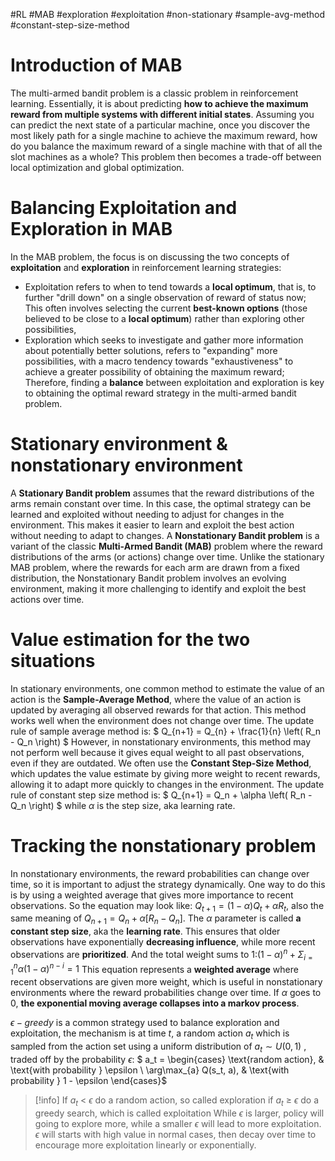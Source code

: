 #RL #MAB #exploration #exploitation  #non-stationary #sample-avg-method #constant-step-size-method

# Introduction of MAB
The multi-armed bandit problem is a classic problem in reinforcement learning. Essentially, it is about predicting **how to achieve the maximum reward from multiple systems with different initial states**.
Assuming you can predict the next state of a particular machine, once you discover the most likely path for a single machine to achieve the maximum reward, how do you balance the maximum reward of a single machine with that of all the slot machines as a whole? This problem then becomes a trade-off between local optimization and global optimization.

# Balancing Exploitation and Exploration in MAB
In the MAB problem, the focus is on discussing the two concepts of **exploitation** and **exploration** in reinforcement learning strategies:
- Exploitation refers to when to tend towards a **local optimum**, that is, to further "drill down" on a single observation of reward of status now; This often involves selecting the current **best-known options** (those believed to be close to a **local optimum**) rather than exploring other possibilities,
- Exploration which seeks to investigate and gather more information about potentially better solutions, refers to "expanding" more possibilities, with a macro tendency towards "exhaustiveness" to achieve a greater possibility of obtaining the maximum reward;
Therefore, finding a **balance** between exploitation and exploration is key to obtaining the optimal reward strategy in the multi-armed bandit problem.

# Stationary environment & nonstationary environment
A **Stationary Bandit problem** assumes that the reward distributions of the arms remain constant over time. In this case, the optimal strategy can be learned and exploited without needing to adjust for changes in the environment.
This makes it easier to learn and exploit the best action without needing to adapt to changes.
A **Nonstationary Bandit problem** is a variant of the classic **Multi-Armed Bandit (MAB)** problem where the reward distributions of the arms (or actions) change over time. 
Unlike the stationary MAB problem, where the rewards for each arm are drawn from a fixed distribution, the Nonstationary Bandit problem involves an evolving environment, making it more challenging to identify and exploit the best actions over time.

# Value estimation for the two situations
In stationary environments, one common method to estimate the value of an action is the **Sample-Average Method**, where the value of an action is updated by averaging all observed rewards for that action. This method works well when the environment does not change over time. The update rule of sample average method is:
$ Q_{n+1} = Q_{n} + \frac{1}{n} \left( R_n - Q_n \right) $
However, in nonstationary environments, this method may not perform well because it gives equal weight to all past observations, even if they are outdated. We often use the **Constant Step-Size Method**, which updates the value estimate by giving more weight to recent rewards, allowing it to adapt more quickly to changes in the environment. The update rule of constant step size method is:
$ Q_{n+1} = Q_n + \alpha \left( R_n - Q_n \right) $
while $\alpha$ is the step size, aka learning rate.

# Tracking the nonstationary problem
In nonstationary environments, the reward probabilities can change over time, so it is important to adjust the strategy dynamically. One way to do this is by using a weighted average that gives more importance to recent observations. So the equation may look like: $Q_{t+1} = (1-\alpha)Q_t + \alpha R_t$, also the same meaning of  $Q_{n+1} = Q_{n}+ \alpha[R_{n} - Q_{n}]$.
The $\alpha$ parameter  is called **a constant step size**, aka the **learning rate**.
This ensures that older observations have exponentially **decreasing influence**, while more recent observations are **prioritized**. And the total weight sums to 1:$(1-\alpha)^{n} + \Sigma^{n}_{i=1} \alpha(1-\alpha)^{n-i} = 1$
This equation represents a **weighted average** where recent observations are given more weight, which is useful in nonstationary environments where the reward probabilities change over time. 
If $\alpha$ goes to 0, **the exponential moving average collapses into a markov process**.

$\epsilon-greedy$ is a common strategy used to balance exploration and exploitation, the mechanism is at time $t$, a random action $a_t$ which is sampled from the action set using a uniform distribution of $a_t \sim U\left(0,1\right)$ , traded off by the probability $\epsilon$:
$
a_t =
\begin{cases}
\text{random action}, & \text{with probability } \epsilon \\
\arg\max_{a} Q(s_t, a), & \text{with probability } 1 - \epsilon
\end{cases}$
>[!info]
> If $a_t$ $\lt$  $\epsilon$ do  a random action, so called  exploration
> if $a_t$ $\geq$  $\epsilon$ do a greedy search, which is called  exploitation
> While $\epsilon$ is larger, policy will going to  explore more,  while a smaller $\epsilon$ will lead to more exploitation. $\epsilon$ will starts with high value in normal cases, then  decay over time to encourage more exploitation linearly or exponentially.

